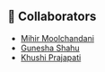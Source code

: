 ## 👥 Collaborators
- [Mihir Moolchandani](https://github.com/horrible-hacker)
- [Gunesha Shahu](https://github.com/ShahuGunesha)
- [Khushi Prajapati](https://github.com/khushi11-05)
